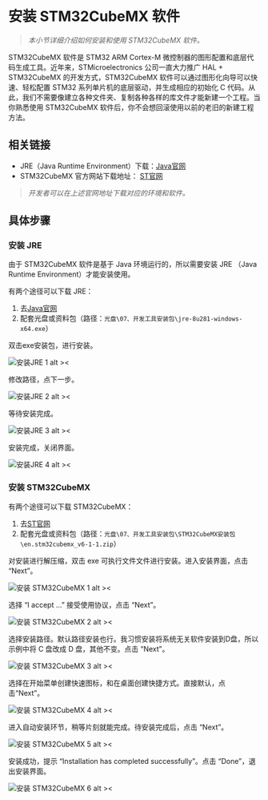 # 安装 STM32CubeMX 软件

> *本小节详细介绍如何安装和使用 STM32CubeMX 软件。*

STM32CubeMX 软件是 STM32 ARM Cortex-M 微控制器的图形配置和底层代码生成工具。近年来，STMicroelectronics 公司一直大力推广 HAL + STM32CubeMX 的开发方式，STM32CubeMX 软件可以通过图形化向导可以快速、轻松配置 STM32 系列单片机的底层驱动，并生成相应的初始化 C 代码。从此，我们不需要像建立各种文件夹、复制各种各样的库文件才能新建一个工程。当你熟悉使用 STM32CubeMX 软件后，你不会想回滚使用以前的老旧的新建工程方法。

## 相关链接

* JRE（Java Runtime Environment）下载：[Java官网](https://www.java.com/zh-CN/download/)
* STM32CubeMX 官方网站下载地址： [ST官网](https://www.st.com/zh/development-tools/stm32cubemx.html)

> *开发者可以在上述官网地址下载对应的环境和软件。*

## 具体步骤

### 安装 JRE

由于 STM32CubeMX 软件是基于 Java 环境运行的，所以需要安装 JRE （Java Runtime Environment）才能安装使用。

有两个途径可以下载 JRE：

1. 去[Java官网](https://www.java.com/zh-CN/download/)
2. 配套光盘或资料包（路径：`光盘\07、开发工具安装包\jre-8u281-windows-x64.exe`）

双击exe安装包，进行安装。

![安装JRE 1 alt ><](img/2021-03-18_205950.png)

修改路径，点下一步。

![安装JRE 2 alt ><](img/2021-03-18_211023.png)

等待安装完成。

![安装JRE 3 alt ><](img/2021-03-18_211137.png)

安装完成，关闭界面。

![安装JRE 4 alt ><](img/2021-03-18_211323.png)

### 安装 STM32CubeMX

有两个途径可以下载 STM32CubeMX：

1. 去[ST官网](https://www.st.com/zh/development-tools/stm32cubemx.html)
2. 配套光盘或资料包（路径：`光盘\07、开发工具安装包\STM32CubeMX安装包\en.stm32cubemx_v6-1-1.zip`）

对安装进行解压缩，双击 exe 可执行文件文件进行安装。进入安装界面，点击 “Next”。

![安装 STM32CubeMX 1 alt ><](/img/STM32Cube安装1.png)

选择 “I accept ...” 接受使用协议，点击 “Next”。

![安装 STM32CubeMX 2 alt ><](/img/STM32Cube安装2.png)

选择安装路径。默认路径安装也行。我习惯安装将系统无关软件安装到D盘，所以示例中将 C 盘改成 D 盘，其他不变。点击 “Next”。

![安装 STM32CubeMX 3 alt ><](/img/STM32Cube安装3.png)

选择在开始菜单创建快速图标，和在桌面创建快捷方式。直接默认，点击“Next”。

![安装 STM32CubeMX 4 alt ><](/img/STM32Cube安装4.png)

进入自动安装环节，稍等片刻就能完成。待安装完成后，点击 “Next”。

![安装 STM32CubeMX 5 alt ><](/img/STM32Cube安装5.png)

安装成功，提示 “Installation has completed successfully”。点击 “Done”，退出安装界面。

![安装 STM32CubeMX 6 alt ><](/img/STM32Cube安装6.png)




